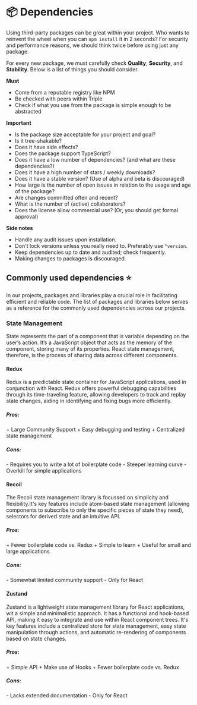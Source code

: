 # 📦 Dependencies

Using third-party packages can be great within your project. Who wants to reinvent the wheel when you can `npm install` it in 2 seconds? For security and performance reasons, we should think twice before using just any package.

For every new package, we must carefully check **Quality**, **Security**, and **Stability**. Below is a list of things you should consider.

**Must**

- Come from a reputable registry like NPM
- Be checked with peers within Triple
- Check if what you use from the package is simple enough to be abstracted

**Important**

- Is the package size acceptable for your project and goal?
- Is it tree-shakable?
- Does it have side effects?
- Does the package support TypeScript?
- Does it have a low number of dependencies? (and what are these dependencies?)
- Does it have a high number of stars / weekly downloads?
- Does it have a stable version? (Use of alpha and beta is discouraged)
- How large is the number of open issues in relation to the usage and age of the package?
- Are changes committed often and recent?
- What is the number of (active) collaborators?
- Does the license allow commercial use? (Or, you should get formal approval)

**Side notes**

- Handle any audit issues upon installation.
- Don't lock versions unless you really need to. Preferably use `^version`.
- Keep dependencies up to date and audited; check frequently.
- Making changes to packages is discouraged.

## Commonly used dependencies ⭐️

In our projects, packages and libraries play a crucial role in facilitating efficient and reliable code. The list of packages and libraries below serves as a reference for the commonly used dependencies across our projects.

### State Management

State represents the part of a component that is variable depending on the user’s action. It’s a JavaScript object that acts as the memory of the component, storing many of its properties. React state management, therefore, is the process of sharing data across different components.

#### Redux

Redux is a predictable state container for JavaScript applications, used in conjunction with React. Redux offers powerful debugging capabilities through its time-traveling feature, allowing developers to track and replay state changes, aiding in identifying and fixing bugs more efficiently.

##### Pros:

\+ Large Community Support
\+ Easy debugging and testing
\+ Centralized state management

##### Cons:

\- Requires you to write a lot of boilerplate code
\- Steeper learning curve
\- Overkill for simple applications

#### Recoil

The Recoil state management library is focussed on simplicity and flexibility.It's key features include atom-based state management (allowing components to subscribe to only the specific pieces of state they need), selectors for derived state and an intuitive API.

##### Pros:

\+ Fewer boilerplate code vs. Redux
\+ Simple to learn
\+ Useful for small and large applications

##### Cons:

\- Somewhat limited community support
\- Only for React

#### Zustand

Zustand is a lightweight state management library for React applications, wit a simple and minimalistic approach. It has a functional and hook-based API, making it easy to integrate and use within React component trees. It's key features include a centralized store for state management, easy state manipulation through actions, and automatic re-rendering of components based on state changes.

##### Pros:

\+ Simple API
\+ Make use of Hooks
\+ Fewer boilerplate code vs. Redux

##### Cons:

\- Lacks extended documentation
\- Only for React
